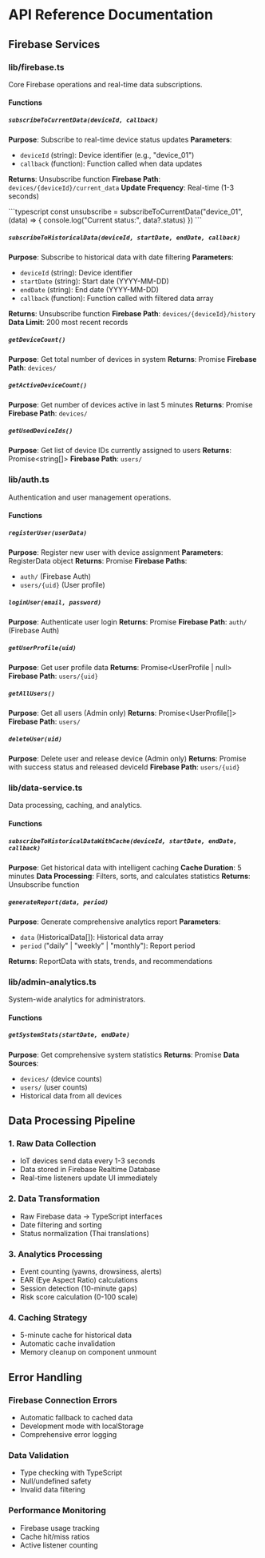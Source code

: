 # API Reference Documentation

## Firebase Services

### lib/firebase.ts
Core Firebase operations and real-time data subscriptions.

#### Functions

##### `subscribeToCurrentData(deviceId, callback)`
**Purpose**: Subscribe to real-time device status updates
**Parameters**:
- `deviceId` (string): Device identifier (e.g., "device_01")
- `callback` (function): Function called when data updates

**Returns**: Unsubscribe function
**Firebase Path**: `devices/{deviceId}/current_data`
**Update Frequency**: Real-time (1-3 seconds)

\`\`\`typescript
const unsubscribe = subscribeToCurrentData("device_01", (data) => {
  console.log("Current status:", data?.status)
})
\`\`\`

##### `subscribeToHistoricalData(deviceId, startDate, endDate, callback)`
**Purpose**: Subscribe to historical data with date filtering
**Parameters**:
- `deviceId` (string): Device identifier
- `startDate` (string): Start date (YYYY-MM-DD)
- `endDate` (string): End date (YYYY-MM-DD)
- `callback` (function): Function called with filtered data array

**Returns**: Unsubscribe function
**Firebase Path**: `devices/{deviceId}/history`
**Data Limit**: 200 most recent records

##### `getDeviceCount()`
**Purpose**: Get total number of devices in system
**Returns**: Promise<number>
**Firebase Path**: `devices/`

##### `getActiveDeviceCount()`
**Purpose**: Get number of devices active in last 5 minutes
**Returns**: Promise<number>
**Firebase Path**: `devices/`

##### `getUsedDeviceIds()`
**Purpose**: Get list of device IDs currently assigned to users
**Returns**: Promise<string[]>
**Firebase Path**: `users/`

### lib/auth.ts
Authentication and user management operations.

#### Functions

##### `registerUser(userData)`
**Purpose**: Register new user with device assignment
**Parameters**: RegisterData object
**Returns**: Promise<AuthResponse>
**Firebase Paths**: 
- `auth/` (Firebase Auth)
- `users/{uid}` (User profile)

##### `loginUser(email, password)`
**Purpose**: Authenticate user login
**Returns**: Promise<AuthResponse>
**Firebase Path**: `auth/` (Firebase Auth)

##### `getUserProfile(uid)`
**Purpose**: Get user profile data
**Returns**: Promise<UserProfile | null>
**Firebase Path**: `users/{uid}`

##### `getAllUsers()`
**Purpose**: Get all users (Admin only)
**Returns**: Promise<UserProfile[]>
**Firebase Path**: `users/`

##### `deleteUser(uid)`
**Purpose**: Delete user and release device (Admin only)
**Returns**: Promise with success status and released deviceId
**Firebase Path**: `users/{uid}`

### lib/data-service.ts
Data processing, caching, and analytics.

#### Functions

##### `subscribeToHistoricalDataWithCache(deviceId, startDate, endDate, callback)`
**Purpose**: Get historical data with intelligent caching
**Cache Duration**: 5 minutes
**Data Processing**: Filters, sorts, and calculates statistics
**Returns**: Unsubscribe function

##### `generateReport(data, period)`
**Purpose**: Generate comprehensive analytics report
**Parameters**:
- `data` (HistoricalData[]): Historical data array
- `period` ("daily" | "weekly" | "monthly"): Report period

**Returns**: ReportData with stats, trends, and recommendations

### lib/admin-analytics.ts
System-wide analytics for administrators.

#### Functions

##### `getSystemStats(startDate, endDate)`
**Purpose**: Get comprehensive system statistics
**Returns**: Promise<SystemStats>
**Data Sources**:
- `devices/` (device counts)
- `users/` (user counts)
- Historical data from all devices

## Data Processing Pipeline

### 1. Raw Data Collection
- IoT devices send data every 1-3 seconds
- Data stored in Firebase Realtime Database
- Real-time listeners update UI immediately

### 2. Data Transformation
- Raw Firebase data → TypeScript interfaces
- Date filtering and sorting
- Status normalization (Thai translations)

### 3. Analytics Processing
- Event counting (yawns, drowsiness, alerts)
- EAR (Eye Aspect Ratio) calculations
- Session detection (10-minute gaps)
- Risk score calculation (0-100 scale)

### 4. Caching Strategy
- 5-minute cache for historical data
- Automatic cache invalidation
- Memory cleanup on component unmount

## Error Handling

### Firebase Connection Errors
- Automatic fallback to cached data
- Development mode with localStorage
- Comprehensive error logging

### Data Validation
- Type checking with TypeScript
- Null/undefined safety
- Invalid data filtering

### Performance Monitoring
- Firebase usage tracking
- Cache hit/miss ratios
- Active listener counting
